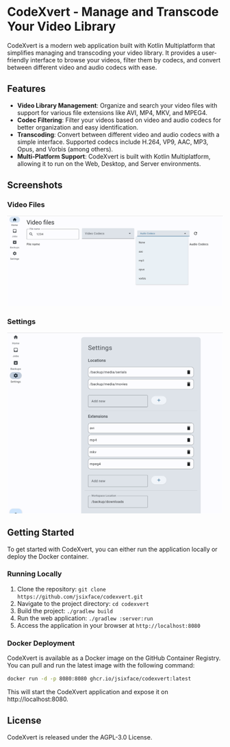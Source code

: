 # CodeXvert - Manage and Transcode Your Video Library

CodeXvert is a modern web application built with Kotlin Multiplatform that simplifies managing and transcoding your video library. It provides a user-friendly interface to browse your videos, filter them by codecs, and convert between different video and audio codecs with ease.

## Features

- **Video Library Management**: Organize and search your video files with support for various file extensions like AVI, MP4, MKV, and MPEG4.
- **Codec Filtering**: Filter your videos based on video and audio codecs for better organization and easy identification.
- **Transcoding**: Convert between different video and audio codecs with a simple interface. Supported codecs include H.264, VP9, AAC, MP3, Opus, and Vorbis (among others).
- **Multi-Platform Support**: CodeXvert is built with Kotlin Multiplatform, allowing it to run on the Web, Desktop, and Server environments.

## Screenshots

### Video Files
![Video Files](docs/1_video_files.png)

### Settings
![Settings](docs/2_settings.png)


## Getting Started

To get started with CodeXvert, you can either run the application locally or deploy the Docker container.

### Running Locally

1. Clone the repository: `git clone https://github.com/jsixface/codexvert.git`
2. Navigate to the project directory: `cd codexvert`
3. Build the project: `./gradlew build`
4. Run the web application: `./gradlew :server:run`
5. Access the application in your browser at `http://localhost:8080`

### Docker Deployment

CodeXvert is available as a Docker image on the GitHub Container Registry. You can pull and run the latest image with the following command:

```bash
docker run -d -p 8080:8080 ghcr.io/jsixface/codexvert:latest
```
This will start the CodeXvert application and expose it on http://localhost:8080.

## License

CodeXvert is released under the AGPL-3.0 License.

